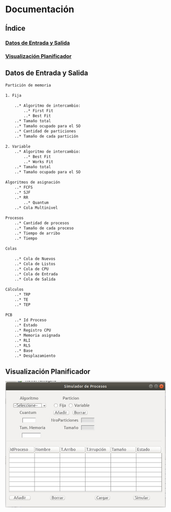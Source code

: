# Documentación
## __Índice__
### [Datos de Entrada y Salida](#id1)

### [Visualización Planificador](#id2)

## Datos de Entrada y Salida<a name="id1"></a>

	Partición de memoria

	1. Fija

		..* Algoritmo de intercambio:
			..* First Fit
			..* Best Fit
		..* Tamaño total
		..* Tamaño ocupado para el SO
		..* Cantidad de particiones
		..* Tamaño de cada partición

	2. Variable
		..* Algoritmo de intercambio:
			..* Best Fit
			..* Works Fit
		..* Tamaño total
		..* Tamaño ocupado para el SO

	Algoritmos de asignación
		..* FCFS
		..* SJF
		..* RR
			..* Quantum
		..* Cola Multinivel

	Procesos
		..* Cantidad de procesos
		..* Tamaño de cada proceso
		..* Tiempo de arribo
		..* Tiempo 

	Colas

		..* Cola de Nuevos
		..* Cola de Listos
		..* Cola de CPU
		..* Cola de Entrada
		..* Cola de Salida

	Cálculos
		..* TRP
		..* TE
		..* TEP

	PCB
		..* Id Proceso
		..* Estado
		..* Registro CPU
		..* Memoria asignada
		..* RLI
		..* RLS
		..* Base
		..* Desplazamiento

## Visualización Planificador<a name="id2"></a>

![alt text](https://github.com/cristianalexs96/SO-C1G2/blob/master/Documentacion/img1.jpeg "Pantalla entrada de Datos")